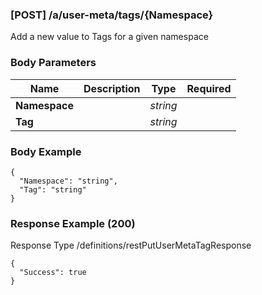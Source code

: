 






### [POST] /a/user-meta/tags/{Namespace}  
Add a new value to Tags for a given namespace  


### Body Parameters

Name | Description | Type | Required
---|---|---|---
**Namespace** |  | _string_ |   
**Tag** |  | _string_ |   


### Body Example
```
{
  "Namespace": "string",
  "Tag": "string"
}
```






### Response Example (200)
Response Type /definitions/restPutUserMetaTagResponse

```
{
  "Success": true
}
```


